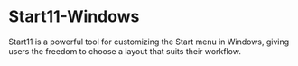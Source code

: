 # Start11-Windows
Start11 is a powerful tool for customizing the Start menu in Windows, giving users the freedom to choose a layout that suits their workflow.
